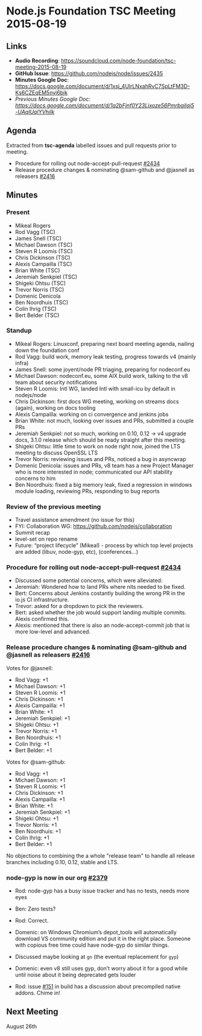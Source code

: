 # Node.js Foundation TSC Meeting 2015-08-19

## Links

* **Audio Recording**: https://soundcloud.com/node-foundation/tsc-meeting-2015-08-19
* **GitHub Issue**: https://github.com/nodejs/node/issues/2435
* **Minutes Google Doc**: https://docs.google.com/document/d/1xsj_4UlrLNxahRvC7SpLtFM3D-Ks6CZEqEM5nyj6bjk
* _Previous Minutes Google Doc: <https://docs.google.com/document/d/1q2bFjnf0Y23Ljxoze56Pmrbailaj5-UAqIUqIYVhiIk>_

## Agenda

Extracted from **tsc-agenda** labelled issues and pull requests prior to meeting.

* Procedure for rolling out node-accept-pull-request [#2434](https://github.com/nodejs/node/issues/2434)
* Release procedure changes & nominating @sam-github and @jasnell as releasers [#2416](https://github.com/nodejs/node/issues/2416)

## Minutes


### Present

* Mikeal Rogers
* Rod Vagg (TSC)
* James Snell (TSC)
* Michael Dawson (TSC)
* Steven R Loomis (TSC) 
* Chris Dickinson (TSC)
* Alexis Campailla (TSC)
* Brian White (TSC)
* Jeremiah Senkpiel (TSC)
* Shigeki Ohtsu (TSC)
* Trevor Norris (TSC)
* Domenic Denicola
* Ben Noordhuis (TSC)
* Colin Ihrig (TSC)
* Bert Belder (TSC)


### Standup

* Mikeal Rogers: Linuxconf, preparing next board meeting agenda, nailing down the foundation conf
* Rod Vagg: build work, memory leak testing, progress towards v4 (mainly infra)
* James Snell: some joyent/node PR triaging, preparing for nodeconf.eu
* Michael Dawson: nodeconf.eu, some AIX build work, talking to the v8 team about security notifications
* Steven R Loomis: Intl WG, landed Intl with small-icu by default in nodejs/node
* Chris Dickinson: first docs WG meeting, working on streams docs (again), working on docs tooling
* Alexis Campailla: working on ci convergence and jenkins jobs
* Brian White: not much, looking over issues and PRs, submitted a couple PRs
* Jeremiah Senkpiel: not so much, working on 0.10, 0.12 -> v4 upgrade docs, 3.1.0 release which should be ready straight after this meeting.
* Shigeki Ohtsu: little time to work on node right now, joined the LTS meeting to discuss OpenSSL LTS
* Trevor Norris: reviewing issues and PRs, noticed a bug in asyncwrap
* Domenic Denicola: issues and PRs, v8 team has a new Project Manager who is more interested in node; communicated our API stability concerns to him
* Ben Noordhuis: fixed a big memory leak, fixed a regression in windows module loading, reviewing PRs, responding to bug reports

### Review of the previous meeting

* Travel assistance amendment (no issue for this)
* FYI: Collaboration WG: https://github.com/nodejs/collaboration  
* Summit recap
* level-set on repo rename
* Future: “project lifecycle” (Mikeal) - process by which top level projects are added (libuv, node-gyp, etc), (conferences…)

### Procedure for rolling out node-accept-pull-request [#2434](https://github.com/nodejs/node/issues/2434)

* Discussed some potential concerns, which were alleviated:
* Jeremiah: Wondered how to land PRs where nits needed to be fixed.
* Bert: Concerns about Jenkins costantly building the wrong PR in the io.js CI infrastructure.
* Trevor: asked for a dropdown to pick the reviewers.
* Bert: asked whether the job would support landing multiple commits. Alexis confirmed this.
* Alexis: mentioned that there is also an node-accept-commit job that is more low-level and advanced.

### Release procedure changes & nominating @sam-github and @jasnell as releasers [#2416](https://github.com/nodejs/node/issues/2416)

Votes for @jasnell:

* Rod Vagg: +1
* Michael Dawson: +1 
* Steven R Loomis: +1
* Chris Dickinson: +1
* Alexis Campailla: +1
* Brian White: +1
* Jeremiah Senkpiel: +1
* Shigeki Ohtsu: +1
* Trevor Norris: +1
* Ben Noordhuis: +1
* Colin Ihrig: +1
* Bert Belder: +1

Votes for @sam-github:

* Rod Vagg: +1
* Michael Dawson: +1 
* Steven R Loomis: +1
* Chris Dickinson: +1
* Alexis Campailla: +1
* Brian White: +1
* Jeremiah Senkpiel: +1
* Shigeki Ohtsu: +1
* Trevor Norris: +1
* Ben Noordhuis: +1
* Colin Ihrig: +1
* Bert Belder: +1

No objections to combining the a whole "release team" to handle all release branches including 0.10, 0.12, stable and LTS.

### node-gyp is now in our org [#2379](https://github.com/nodejs/node/issues/2379)

* Rod: node-gyp has a busy issue tracker and has no tests, needs more eyes
* Ben: Zero tests?
* Rod: Correct.
* Domenic: on Windows Chromium’s depot_tools will automatically download VS community edition and put it in the right place. Someone with copious free time could have node-gyp do similar things.

* Discussed maybe looking at `gn` (the eventual replacement for `gyp`)

* Domenic: even v8 still uses gyp, don’t worry about it for a good while until noise about it being deprecated gets louder
* Rod: issue [#151](https://github.com/nodejs/build/issues/151) in build has a discussion about precompiled native addons. Chime in!

## Next Meeting

August 26th
